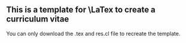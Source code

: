 ## This is a template for \LaTex to create a curriculum vitae 

You can only download the .tex and res.cl file to recreate the template.
